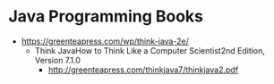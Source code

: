 
# Java Programming Books

- https://greenteapress.com/wp/think-java-2e/
  + Think JavaHow to Think Like a Computer Scientist2nd Edition, Version 7.1.0
    * http://greenteapress.com/thinkjava7/thinkjava2.pdf


